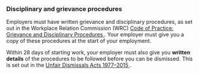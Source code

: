 ###  Disciplinary and grievance procedures

Employers must have written grievance and disciplinary procedures, as set out
in the Workplace Relation Commission (WRC) [ Code of Practice: Grievance and
Disciplinary Procedures
](https://www.workplacerelations.ie/en/what_you_should_know/codes_practice/cop3/)
. Your employer must give you a copy of these procedures at the start of your
employment.

Within 28 days of starting work, your employer must also give you **written
details** of the procedures to be followed before you can be dismissed. This
is set out in the [ Unfair Dismissals Acts 1977–2015
](http://www.lawreform.ie/_fileupload/RevisedActs/WithAnnotations/HTML/EN_ACT_1977_0010.htm)
.
